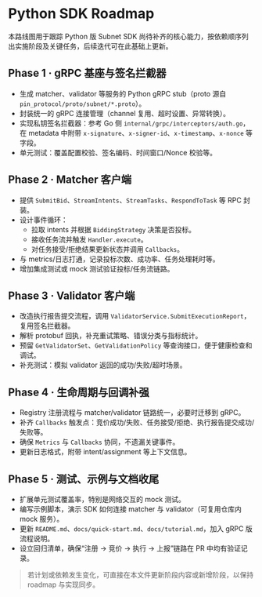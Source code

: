 # Python SDK Roadmap

本路线图用于跟踪 Python 版 Subnet SDK 尚待补齐的核心能力，按依赖顺序列出实施阶段及关键任务，后续迭代可在此基础上更新。

## Phase 1 · gRPC 基座与签名拦截器
- 生成 matcher、validator 等服务的 Python gRPC stub（proto 源自 `pin_protocol/proto/subnet/*.proto`）。
- 封装统一的 gRPC 连接管理（channel 复用、超时设置、异常转换）。
- 实现私钥签名拦截器：参考 Go 侧 `internal/grpc/interceptors/auth.go`，在 metadata 中附带 `x-signature`、`x-signer-id`、`x-timestamp`、`x-nonce` 等字段。
- 单元测试：覆盖配置校验、签名编码、时间窗口/Nonce 校验等。

## Phase 2 · Matcher 客户端
- 提供 `SubmitBid`、`StreamIntents`、`StreamTasks`、`RespondToTask` 等 RPC 封装。
- 设计事件循环：
  - 拉取 intents 并根据 `BiddingStrategy` 决策是否投标。
  - 接收任务流并触发 `Handler.execute`。
  - 对任务接受/拒绝结果更新状态并调用 `Callbacks`。
- 与 metrics/日志打通，记录投标次数、成功率、任务处理耗时等。
- 增加集成测试或 mock 测试验证投标/任务流链路。

## Phase 3 · Validator 客户端
- 改造执行报告提交流程，调用 `ValidatorService.SubmitExecutionReport`，复用签名拦截器。
- 解析 protobuf 回执，补充重试策略、错误分类与指标统计。
- 预留 `GetValidatorSet`、`GetValidationPolicy` 等查询接口，便于健康检查和调试。
- 补充测试：模拟 validator 返回的成功/失败/超时场景。

## Phase 4 · 生命周期与回调补强
- Registry 注册流程与 matcher/validator 链路统一，必要时迁移到 gRPC。
- 补齐 `Callbacks` 触发点：竞价成功/失败、任务接受/拒绝、执行报告提交成功/失败等。
- 确保 `Metrics` 与 `Callbacks` 协同，不遗漏关键事件。
- 更新日志格式，附带 intent/assignment 等上下文信息。

## Phase 5 · 测试、示例与文档收尾
- 扩展单元测试覆盖率，特别是网络交互的 mock 测试。
- 编写示例脚本，演示 SDK 如何连接 matcher 与 validator（可复用仓库内 mock 服务）。
- 更新 `README.md`、`docs/quick-start.md`、`docs/tutorial.md`，加入 gRPC 版流程说明。
- 设立回归清单，确保“注册 → 竞价 → 执行 → 上报”链路在 PR 中均有验证记录。

> 若计划或依赖发生变化，可直接在本文件更新阶段内容或新增阶段，以保持 roadmap 与实现同步。
